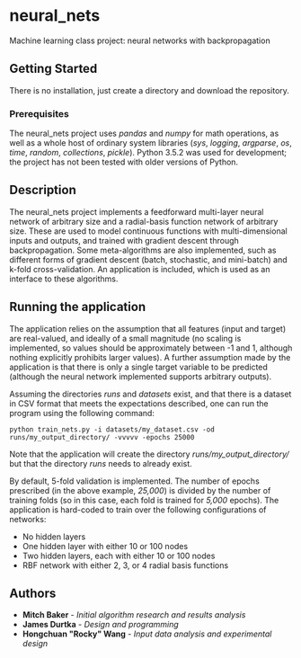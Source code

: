 # neural_nets
Machine learning class project: neural networks with backpropagation

## Getting Started

There is no installation, just create a directory and download the repository.

### Prerequisites

The neural_nets project uses *pandas* and *numpy* for math operations, as well as a whole host of ordinary system libraries (*sys*, *logging*, *argparse*, *os*, *time*, *random*, *collections*, *pickle*). Python 3.5.2 was used for development; the project has not been tested with older versions of Python.

## Description

The neural_nets project implements a feedforward multi-layer neural network of arbitrary size and a radial-basis function network of arbitrary size. These are used to model continuous functions with multi-dimensional inputs and outputs, and trained with gradient descent through backpropagation. Some meta-algorithms are also implemented, such as different forms of gradient descent (batch, stochastic, and mini-batch) and k-fold cross-validation. An application is included, which is used as an interface to these algorithms.

## Running the application

The application relies on the assumption that all features (input and target) are real-valued, and ideally of a small magnitude (no scaling is implemented, so values should be approximately between -1 and 1, although nothing explicitly prohibits larger values). A further assumption made by the application is that there is only a single target variable to be predicted (although the neural network implemented supports arbitrary outputs).

Assuming the directories *runs* and *datasets* exist, and that there is a dataset in CSV format that meets the expectations described, one can run the program using the following command:

```
python train_nets.py -i datasets/my_dataset.csv -od runs/my_output_directory/ -vvvvv -epochs 25000
```

Note that the application will create the directory *runs/my_output_directory/* but that the directory *runs* needs to already exist.

By default, 5-fold validation is implemented. The number of epochs prescribed (in the above example, *25,000*) is divided by the number of training folds (so in this case, each fold is trained for *5,000* epochs). The application is hard-coded to train over the following configurations of networks:

* No hidden layers
* One hidden layer with either 10 or 100 nodes
* Two hidden layers, each with either 10 or 100 nodes
* RBF network with either 2, 3, or 4 radial basis functions

## Authors

* **Mitch Baker** - *Initial algorithm research and results analysis*
* **James Durtka** - *Design and programming*
* **Hongchuan "Rocky" Wang** - *Input data analysis and experimental design*